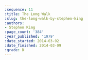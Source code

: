 ```yaml
---
:sequence: 11
:title: The Long Walk
:slug: the-long-walk-by-stephen-king
:authors:
- Stephen King
:page_count: '384'
:year_published: '1979'
:date_started: 2014-03-02
:date_finished: 2014-03-09
:grade: D
---
```

